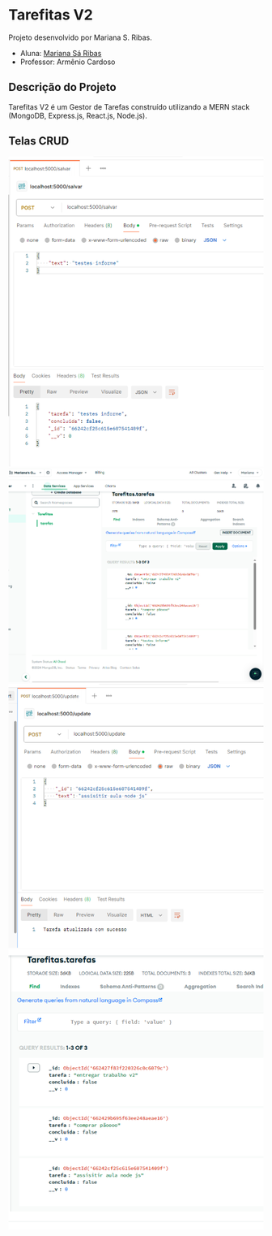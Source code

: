 # Tarefitas V2

Projeto desenvolvido por Mariana S. Ribas.

- Aluna: [Mariana Sá Ribas](mailto:mariana.ribas@al.infnet.edu.br)
- Professor: Armênio Cardoso

## Descrição do Projeto

Tarefitas V2 é um Gestor de Tarefas construído utilizando a MERN stack (MongoDB, Express.js, React.js, Node.js).

## Telas CRUD

![Imagem 1](/screenshots/criado.png)
![Imagem 2](/screenshots/criado2.png)
![Imagem 3](/screenshots/atualizado.png)
![Imagem 4](/screenshots/atualizado2.png)
